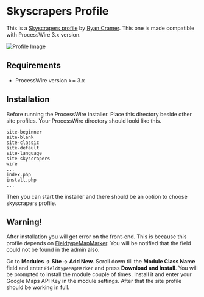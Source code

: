 Skyscrapers Profile
===================
This is a [Skyscrapers profile][pw-skyscrapers] by [Ryan Cramer][ryan-cramer]. This one is made compatible with ProcessWire 3.x version.

![Profile Image][profile-img]

## Requirements
- ProcessWire version >= 3.x

## Installation
Before running the ProcessWire installer. Place this directory beside other site profiles.
Your ProcessWire directory should looki like this.
```
site-beginner
site-blank
site-classic
site-default
site-language
site-skyscrapers
wire
...
index.php
install.php
...
```
Then you can start the installer and there should be an option to choose skyscrapers profile.

## Warning!
After installation you will get error on the front-end. This is because this profile depends on
[FieldtypeMapMarker][pw-map-marker]. You will be notified that the field could not be found in the admin also.

Go to __Modules -> Site -> Add New__. Scroll down till the __Module Class Name__
field and enter `FieldtypeMapMarker` and press __Download and Install__. You will be prompted to install the
module couple of times. Install it and enter your Google Maps API Key in the module settings. After that
the site profile should be working in full.

[pw-skyscrapers]: http://demo.processwire.com/
[profile-img]: https://raw.githubusercontent.com/dadish/pw-skyscrapers-profile/master/install/skyscrapers.gif
[ryan-cramer]: https://github.com/ryancramerdesign
[pw-map-marker]: http://modules.processwire.com/modules/fieldtype-map-marker/
